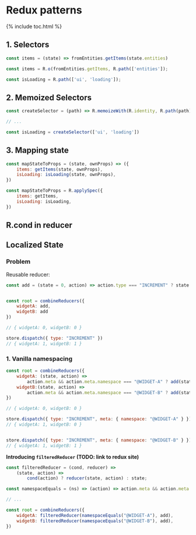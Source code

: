 # Redux patterns

{% include toc.html %}

## 1. Selectors

```js
const items = (state) => fromEntities.getItems(state.entities)
```

```js
const items = R.o(fromEntities.getItems, R.path(['entities']);

const isLoading = R.path(['ui', 'loading']);
```

## 2. Memoized Selectors

```js
const createSelector = (path) => R.memoizeWith(R.identity, R.path(path))

// ...

const isLoading = createSelector(['ui', 'loading'])
```

## 3. Mapping state

```js
const mapStateToProps = (state, ownProps) => ({
	items: getItems(state, ownProps),
	isLoading: isLoading(state, ownProps),
})
```

```js
const mapStateToProps = R.applySpec({
	items: getItems,
	isLoading: isLoading,
})
```

## R.cond in reducer

## Localized State

### Problem

Reusable reducer:

```js
const add = (state = 0, action) => action.type === "INCREMENT" ? state + 1 : state
```

```js

const root = combineReducers({
	widgetA: add,
	widgetB: add
})

// { widgetA: 0, widgetB: 0 }

store.dispatch({ type: "INCREMENT" })
// { widgetA: 1, widgetB: 1 }

```


### 1. Vanilla namespacing


```js
const root = combineReducers({
	widgetA: (state, action) =>
		action.meta && action.meta.namespace === "@WIDGET-A" ? add(state, action) : state,
	widgetB:(state, action) =>
		action.meta && action.meta.namespace === "@WIDGET-B" ? add(state, action) : state,
})

// { widgetA: 0, widgetB: 0 }

store.dispatch({ type: "INCREMENT", meta: { namespace: "@WIDGET-A" } })
// { widgetA: 1, widgetB: 0 }


store.dispatch({ type: "INCREMENT", meta: { namespace: "@WIDGET-B" } })
// { widgetA: 1, widgetB: 1 }
```

**Introducing `filteredReducer` (TODO: link to redux site)**

```js
const filteredReducer = (cond, reducer) =>
	(state, action) =>
		cond(action) ? reducer(state, action) : state;

const namespaceEquals = (ns) => (action) => action.meta && action.meta.namespace === ns

// ...

const root = combineReducers({
	widgetA: filteredReducer(namespaceEquals("@WIDGET-A"), add),
	widgetB: filteredReducer(namespaceEquals("@WIDGET-B"), add),
})
```